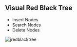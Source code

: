 Visual Red Black Tree
---------------------

* Insert Nodes
* Search Nodes
* Delete Nodes


![jredblacktree](http://www.vaibhavbajpai.com/images/projects/jredblacktree.png)